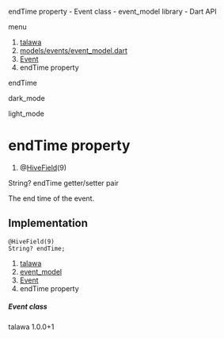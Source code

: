 




endTime property - Event class - event\_model library - Dart API







menu

1. [talawa](../../index.html)
2. [models/events/event\_model.dart](../../models_events_event_model/models_events_event_model-library.html)
3. [Event](../../models_events_event_model/Event-class.html)
4. endTime property

endTime


dark\_mode

light\_mode




# endTime property


1. @[HiveField](https://pub.dev/documentation/hive/2.2.3/hive/HiveField-class.html)(9)

String?
endTime
getter/setter pair

The end time of the event.


## Implementation

```
@HiveField(9)
String? endTime;
```

 


1. [talawa](../../index.html)
2. [event\_model](../../models_events_event_model/models_events_event_model-library.html)
3. [Event](../../models_events_event_model/Event-class.html)
4. endTime property

##### Event class





talawa
1.0.0+1






